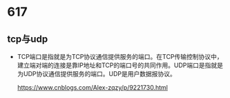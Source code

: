 # 617 #
## tcp与udp ##
- TCP端口是指就是为TCP协议通信提供服务的端口。在TCP传输控制协议中，建立端对端的连接是靠IP地址和TCP的端口号的共同作用。UDP端口是指就是为UDP协议通信提供服务的端口。UDP是用户数据报协议。

	https://www.cnblogs.com/Alex-zqzy/p/9221730.html

